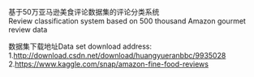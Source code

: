 基于50万亚马逊美食评论数据集的评论分类系统  
Review classification system based on 500 thousand Amazon gourmet review data  
  
数据集下载地址Data set download address:  
1.http://download.csdn.net/download/huangyueranbbc/9935028  
2.https://www.kaggle.com/snap/amazon-fine-food-reviews  



